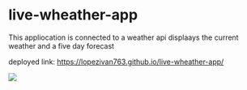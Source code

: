 # live-wheather-app

This appliocation is connected to a weather api
displaays the current weather and a five day forecast

deployed link:
https://lopezivan763.github.io/live-wheather-app/


![](assets/Screenshot.png)

